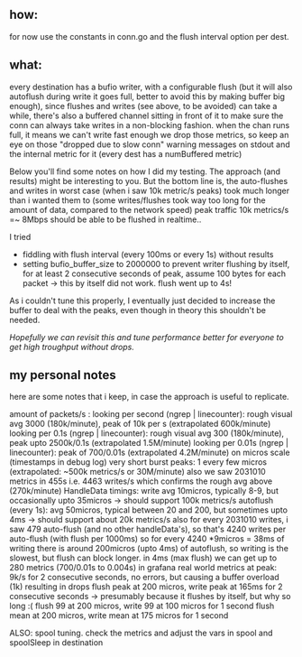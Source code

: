 how:
----

for now use the constants in conn.go and the flush interval option per dest.


what:
-----

every destination has a bufio writer, with a configurable flush (but it will also autoflush during write it goes full, better to avoid this by making buffer big enough),
since flushes and writes (see above, to be avoided) can take a while, there's also a buffered channel sitting in front of it to make sure the conn can always take writes
in a non-blocking fashion.
when the chan runs full, it means we can't write fast enough we drop those metrics, so keep an eye on those "dropped due to slow conn" warning messages on stdout and the internal metric for it (every dest has a numBuffered metric)

Below you'll find some notes on how I did my testing.  The approach (and results) might be interesting to you.
But the bottom line is, the auto-flushes and writes in worst case (when i saw 10k metric/s peaks) took much longer than i wanted them to
(some writes/flushes took way too long for the amount of data, compared to the network speed)
peak traffic 10k metrics/s =~ 8Mbps should be able to be flushed in realtime..

I tried
* fiddling with flush interval (every 100ms or every 1s) without results
* setting bufio_buffer_size to 2000000 to prevent writer flushing by itself, for at least 2 consecutive seconds of peak, assume 100 bytes for each packet  -> this by itself did not work.  flush went up to 4s!


As i couldn't tune this properly, I eventually just decided to increase the buffer to deal with the peaks, even though in theory this shouldn't be needed.

*Hopefully we can revisit this and tune performance better for everyone to get high troughput without drops.*

my personal notes
-----------------

here are some notes that i keep, in case the approach is useful to replicate.

amount of packets/s :
looking per second (ngrep | linecounter): rough visual avg 3000 (180k/minute), peak of 10k per s (extrapolated 600k/minute)
looking per 0.1s   (ngrep | linecounter): rough visual avg  300 (180k/minute), peak upto 2500k/0.1s (extrapolated 1.5M/minute)
looking per 0.01s  (ngrep | linecounter):                           peak of 700/0.01s (extrapolated 4.2M/minute)
on micros scale (timestamps in debug log) very short burst peaks: 1 every few micros (extrapolated: ~500k metrics/s or 30M/minute)
also we saw 2031010 metrics in 455s i.e. 4463 writes/s which confirms the rough avg above (270k/minute)
HandleData timings:
write                 avg 10micros, typically 8-9, but occasionally upto 35micros -> should support 100k metrics/s
autoflush (every 1s): avg 50micros, typical between 20 and 200, but sometimes upto 4ms -> should support about 20k metrics/s
also for every 2031010 writes, i saw 479 auto-flush (and no other handleData's), so that's 4240 writes per auto-flush (with flush per 1000ms)
so for every 4240 *9micros = 38ms of writing there is around 200micros (upto 4ms) of autoflush, so writing is the slowest, but flush can block longer.
in 4ms (max flush) we can get up to 280 metrics (700/0.01s to 0.004s)
in grafana real world metrics at peak:
9k/s for 2 consecutive seconds, no errors, but causing a buffer overload (1k) resulting in drops
flush peak at 200 micros, write peak at 165ms for 2 consecutive seconds -> presumably because it flushes by itself, but why so long :(
flush 99   at 200 micros, write 99   at 100 micros for 1 second
flush mean at 200 micros, write mean at 175 micros for 1 second



ALSO: spool tuning. check the metrics and adjust the vars in spool and spoolSleep in destination

